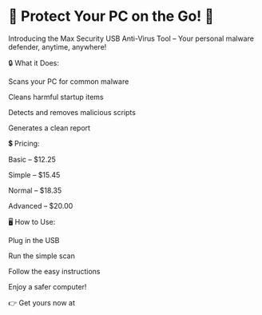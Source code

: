 # 🚨 Protect Your PC on the Go! 🚨
Introducing the Max Security USB Anti-Virus Tool – Your personal malware defender, anytime, anywhere!

🔒 What it Does:

Scans your PC for common malware

Cleans harmful startup items

Detects and removes malicious scripts

Generates a clean report

💲 Pricing:

Basic – $12.25

Simple – $15.45

Normal – $18.35

Advanced – $20.00

🖥️ How to Use:

Plug in the USB

Run the simple scan

Follow the easy instructions

Enjoy a safer computer!

👉 Get yours now at 
